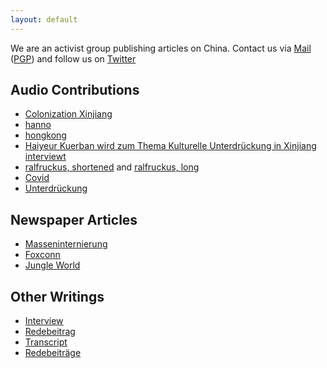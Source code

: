 ```yaml
---
layout: default
---
```


We are an activist group publishing articles on China. Contact us via [Mail](mailto:leftecho@riseup.net) ([PGP](./assets/utils/pgp.txt)) and follow us on [Twitter](https://twitter.com/leftechole)

## Audio Contributions

 - [Colonization Xinjiang](./assets/audio/colonisationxinjiang.mp3)
 - [hanno](./assets/audio/hanno.mp3)
 - [hongkong](./assets/audio/hongkong.mp3)
 - [Haiyeur Kuerban wird zum Thema Kulturelle Unterdrückung in Xinjiang interviewt](./assets/audio/kuerban.mp3)
 - [ralfruckus, shortened](./assets/audio/ralfruckus_short.mp3) and [ralfruckus, long](./assets/audio/ralfruckus_long.mp3)
 - [Covid](./assets/audio/covid.mp3)
 - [Unterdrückung](./assets/oppression.mp3)

## Newspaper Articles

 - [Masseninternierung](https://www.akweb.de/politik/masseninternierung-in-xinjiang-china/)
 - [Foxconn](https://www.akweb.de/politik/china-foxconn-proteste-arbeiterinnen-klassenuebergreifende-solidaritaet/)
 - [Jungle World](https://jungle.world/artikel/2022/49/mehr-polizei-und-zugestaendnisse)

## Other Writings

 - [Interview](./assets/text/xuhuiinterview.html)
 - [Redebeitrag](./assets/text/demonstrationspeech_de.html)
 - [Transcript](./assets/text/ruckusinterview.html)
 - [Redebeiträge](./assets/text/demonstrationspeeches.pdf)
